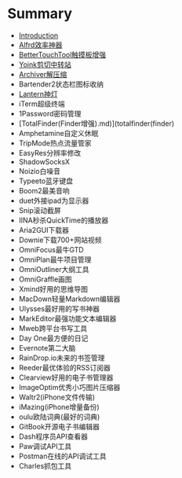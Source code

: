 # Summary

* [Introduction](README.md)
* [Alfrd效率神器](alfred.md)
* [BetterTouchTool触摸板增强](bettertouchtool.md)
* [Yoink剪切中转站](yoink.md)
* [Archiver解压缩](archiver.md)
* Bartender2状态栏图标收纳
* [Lantern神灯](lantern.md)
* iTerm超级终端
* 1Password密码管理
* [TotalFinder\(Finder增强\).md\)](totalfinder(finder)
* Amphetamine自定义休眠
* TripMode热点流量管家
* EasyRes分辨率修改
* ShadowSocksX
* Noizio白噪音
* Typeeto蓝牙键盘
* Boom2最美音响
* duet外接ipad为显示器
* Snip滚动截屏
* IINA秒杀QuickTime的播放器
* Aria2GUI下载器
* Downie下载700+网站视频
* OmniFocus最牛GTD
* OmniPlan最牛项目管理
* OmniOutliner大纲工具
* OmniGraffle画图
* Xmind好用的思维导图
* MacDown轻量Markdown编辑器
* Ulysses最好用的写书神器
* MarkEditor最强功能文本编辑器
* Mweb跨平台书写工具
* Day One最方便的日记
* Evernote第二大脑
* RainDrop.io未来的书签管理
* Reeder最优体验的RSS订阅器
* Clearview好用的电子书管理器
* ImageOptim优秀小巧图片压缩器
* Waltr2\(iPhone文件传输\)
* iMazing\(iPhone增量备份\)
* oulu欧陆词典\(最好的词典\)
* GitBook开源电子书编辑器
* Dash程序员API查看器
* Paw调试API工具
* Postman在线的API调试工具
* Charles抓包工具

